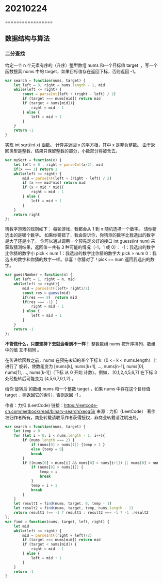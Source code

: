 # 20210224
=================
## 数据结构与算法
### 二分查找
给定一个 n 个元素有序的（升序）整型数组 nums 和一个目标值 target  ，写一个函数搜索 nums 中的 target，如果目标值存在返回下标，否则返回 -1。
```javascript
var search = function(nums, target) {
    let left = 0, right = nums.length - 1, mid
    while(left <= right) {
        const = parseInt(left + (right - left) / 2)
        if (target === nums[mid]) return mid
        if (target < nums[mid]){
            right = mid - 1
        } else {
            left = mid + 1
        }
    }
    return -1
}
```
实现 int sqrt(int x) 函数。
计算并返回 x 的平方根，其中 x 是非负整数。
由于返回类型是整数，结果只保留整数的部分，小数部分将被舍去。
```javascript
var mySqrt = function(x) {
    let left = 0 , right = parseInt(x/2), mid
    if(x === 1) return 1
    while(left <= right) {
        mid = parseInt(left + (right - left) / 2)
        if (x === mid*mid) return mid
        if (x < mid * mid){
            right = mid - 1
        } else {
            left = mid + 1
        }
    }
    return right
};
```
猜数字游戏的规则如下：
每轮游戏，我都会从 1 到 n 随机选择一个数字。 请你猜选出的是哪个数字。
如果你猜错了，我会告诉你，你猜测的数字比我选出的数字是大了还是小了。
你可以通过调用一个预先定义好的接口 int guess(int num) 来获取猜测结果，返回值一共有 3 种可能的情况（-1，1 或 0）：
-1：我选出的数字比你猜的数字小 pick < num
1：我选出的数字比你猜的数字大 pick > num
0：我选出的数字和你猜的数字一样。恭喜！你猜对了！pick == num
返回我选出的数字。
```javascript
var guessNumber = function(n) {
    let left = 1, right = n, mid
    while(left <= right){
        mid = parseInt((left+ right)/2)
        const res = guess(mid)
        if(res === 0)  return mid
        if(res === -1) {
            right = mid - 1
        } else {
            left = mid + 1
        }
    }
    return -1
};
```
**不管做什么，只要坚持下去就会看到不一样！**
整数数组 nums 按升序排列，数组中的值 互不相同 。

在传递给函数之前，nums 在预先未知的某个下标 k（0 <= k < nums.length）上进行了 旋转，使数组变为 [nums[k], nums[k+1], ..., nums[n-1], nums[0], nums[1], ..., nums[k-1]]（下标 从 0 开始 计数）。例如， [0,1,2,4,5,6,7] 在下标 3 处经旋转后可能变为 [4,5,6,7,0,1,2] 。

给你 旋转后 的数组 nums 和一个整数 target ，如果 nums 中存在这个目标值 target ，则返回它的索引，否则返回 -1 。

作者：力扣 (LeetCode)
链接：https://leetcode-cn.com/leetbook/read/binary-search/xeog5j/
来源：力扣（LeetCode）
著作权归作者所有。商业转载请联系作者获得授权，非商业转载请注明出处。
```javascript
var search = function(nums, target) {
    let temp = 0
    for (let i = 0; i < nums.length - 1; i++){
        if (nums.length === 2) {
            if (nums[0] > nums[1]) {temp = 1 }
            else {temp = 0}
            break
        }
        if ((nums[0] < nums[i] && nums[0] > nums[i+1]) || nums[0] > nums[i]) {
            if (nums[0] > nums[i]) {
                temp = i
                break
            }
            temp = i + 1
            break
        }
    }
    let result1 = find(nums, target, 0, temp - 1)
    let result2 = find(nums, target, temp, nums.length - 1)
    return result1 !== -1 ? result1 : result2 === -1 ? -1 :result2
};
var find = function(nums, target, left, right) {
    let mid
    while(left <= right) {
        mid = parseInt((right + left)/2)
        if (target === nums[mid]) return mid
        if (target < nums[mid]) {
            right = mid - 1
        } else {
            left = mid + 1
        }
    }
    return -1
}
```